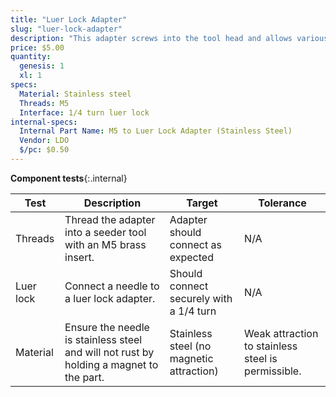 ```yaml
---
title: "Luer Lock Adapter"
slug: "luer-lock-adapter"
description: "This adapter screws into the tool head and allows various luer lock needles to be quickly attached for seed injection."
price: $5.00
quantity:
  genesis: 1
  xl: 1
specs:
  Material: Stainless steel
  Threads: M5
  Interface: 1/4 turn luer lock
internal-specs:
  Internal Part Name: M5 to Luer Lock Adapter (Stainless Steel)
  Vendor: LDO
  $/pc: $0.50
---
```


**Component tests**{:.internal}

|Test         |Description  |Target       |Tolerance    |
|-------------|-------------|-------------|-------------|
|Threads      |Thread the adapter into a seeder tool with an M5 brass insert.|Adapter should connect as expected|N/A
|Luer lock    |Connect a needle to a luer lock adapter.|Should connect securely with a 1/4 turn|N/A
|Material     |Ensure the needle is stainless steel and will not rust by holding a magnet to the part.|Stainless steel (no magnetic attraction)|Weak attraction to stainless steel is permissible.